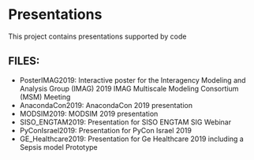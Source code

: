 Presentations 
=============

This project contains presentations supported by code


FILES:
------
* PosterIMAG2019: Interactive poster for the Interagency Modeling and Analysis Group (IMAG) 2019 IMAG Multiscale Modeling Consortium (MSM) Meeting
* AnacondaCon2019: AnacondaCon 2019 presentation
* MODSIM2019: MODSIM 2019 presentation
* SISO_ENGTAM2019: Presentation for SISO ENGTAM SIG Webinar
* PyConIsrael2019: Presentation for PyCon Israel 2019
* GE_Healthcare2019: Presentation for Ge Healthcare 2019 including a Sepsis model Prototype

